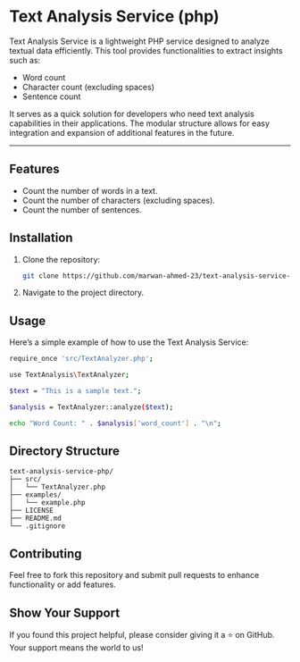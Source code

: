 # Text Analysis Service (php)

Text Analysis Service is a lightweight PHP service designed to analyze textual data efficiently. This tool provides functionalities to extract insights such as:

- Word count
- Character count (excluding spaces)
- Sentence count

It serves as a quick solution for developers who need text analysis capabilities in their applications. The modular structure allows for easy integration and expansion of additional features in the future.

---

## Features
- Count the number of words in a text.
- Count the number of characters (excluding spaces).
- Count the number of sentences.

## Installation
1. Clone the repository:
    ```bash
    git clone https://github.com/marwan-ahmed-23/text-analysis-service-php.git
    ```
2. Navigate to the project directory.

## Usage
Here’s a simple example of how to use the Text Analysis Service:

```bash
require_once 'src/TextAnalyzer.php';

use TextAnalysis\TextAnalyzer;

$text = "This is a sample text.";

$analysis = TextAnalyzer::analyze($text);

echo "Word Count: " . $analysis['word_count'] . "\n";
```

## Directory Structure
```plaintext
text-analysis-service-php/
├── src/
│   └── TextAnalyzer.php
├── examples/
│   └── example.php
├── LICENSE
├── README.md
└── .gitignore
```

## Contributing
Feel free to fork this repository and submit pull requests to enhance functionality or add features.

## Show Your Support
If you found this project helpful, please consider giving it a ⭐ on GitHub. Your support means the world to us!
